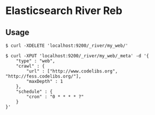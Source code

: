 Elasticsearch River Reb
=======================

## Usage

    $ curl -XDELETE 'localhost:9200/_river/my_web/'

    $ curl -XPUT 'localhost:9200/_river/my_web/_meta' -d '{
        "type" : "web",
        "crawl" : {
            "url" : ["http://www.codelibs.org", "http://fess.codelibs.org/"],
            "maxDepth" : 1
        },
        "schedule" : {
            "cron" : "0 * * * * ?"
        }
    }'


